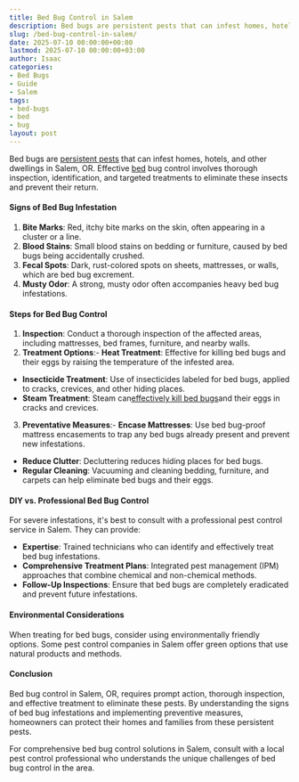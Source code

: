 ```yaml
---
title: Bed Bug Control in Salem
description: Bed bugs are persistent pests that can infest homes, hotels, and other dwellings in Salem, OR. Effective bed bug control involves thorough inspection,...
slug: /bed-bug-control-in-salem/
date: 2025-07-10 00:00:00+00:00
lastmod: 2025-07-10 00:00:00+03:00
author: Isaac
categories:
- Bed Bugs
- Guide
- Salem
tags:
- bed-bugs
- bed
- bug
layout: post
---
```

Bed bugs are
[persistent pests](https://pestpolicy.com/what-causes-[bed-bugs](https://pestpolicy.com/bed-bug-bites-vs-mosquito-bites/)/)
that can infest homes, hotels, and other dwellings in Salem, OR. Effective [bed](https://pestpolicy.com/bed-bug-bites-vs-other-bites/) bug control involves thorough inspection, identification, and targeted treatments to eliminate these insects and prevent their return.
#### Signs of Bed Bug Infestation
1. **Bite Marks**: Red, itchy bite marks on the skin, often appearing in a cluster or a line.
2. **Blood Stains**: Small blood stains on bedding or furniture, caused by bed bugs being accidentally crushed.
3. **Fecal Spots**: Dark, rust-colored spots on sheets, mattresses, or walls, which are bed bug excrement.
4. **Musty Odor**: A strong, musty odor often accompanies heavy bed bug infestations.
#### Steps for Bed Bug Control
1. **Inspection**: Conduct a thorough inspection of the affected areas, including mattresses, bed frames, furniture, and nearby walls.
2. **Treatment Options**:- **Heat Treatment**: Effective for killing bed bugs and their eggs by raising the temperature of the infested area.
- **Insecticide Treatment**: Use of insecticides labeled for bed bugs, applied to cracks, crevices, and other hiding places.
- **Steam Treatment**: Steam can[effectively kill bed bugs](https://pestpolicy.com/best-bed-bug-steamer/)and their eggs in cracks and crevices.
3. **Preventative Measures**:- **Encase Mattresses**: Use bed bug-proof mattress encasements to trap any bed bugs already present and prevent new infestations.
- **Reduce Clutter**: Decluttering reduces hiding places for bed bugs.
- **Regular Cleaning**: Vacuuming and cleaning bedding, furniture, and carpets can help eliminate bed bugs and their eggs.
#### DIY vs. Professional Bed Bug Control
For severe infestations, it's best to consult with a professional pest control service in Salem. They can provide:
- **Expertise**: Trained technicians who can identify and effectively treat bed bug infestations.
- **Comprehensive Treatment Plans**: Integrated pest management (IPM) approaches that combine chemical and non-chemical methods.
- **Follow-Up Inspections**: Ensure that bed bugs are completely eradicated and prevent future infestations.
#### Environmental Considerations
When treating for bed bugs, consider using environmentally friendly options. Some pest control companies in Salem offer green options that use natural products and methods.
#### Conclusion
Bed bug control in Salem, OR, requires prompt action, thorough inspection, and effective treatment to eliminate these pests. By understanding the signs of bed bug infestations and implementing preventive measures, homeowners can protect their homes and families from these persistent pests.

For comprehensive bed bug control solutions in Salem, consult with a local pest control professional who understands the unique challenges of bed bug control in the area.
